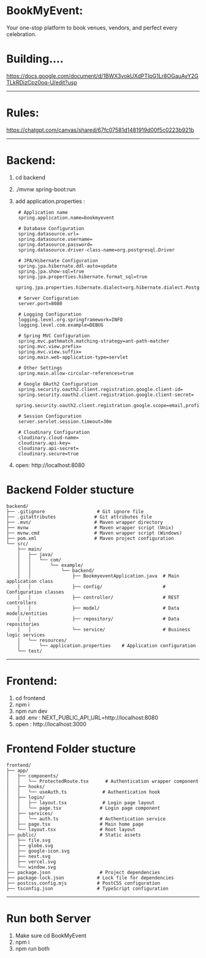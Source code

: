 # BookMyEvent:

Your one-stop platform to book venues, vendors, and perfect every celebration.

# Building....
https://docs.google.com/document/d/1BWX3vokUXdPTIpG1Lr8OGauAyY2GTLkRDizCpz0oq-U/edit?usp

---------------------------------------------------

# Rules:
https://chatgpt.com/canvas/shared/67fc07581d1481919d00f5c0223b921b

----------------------------------------------------

# Backend:
1. cd backend
2. ./mvnw spring-boot:run
3. add application.properties :

        # Application name
        spring.application.name=bookmyevent

        # Database Configuration
        spring.datasource.url=
        spring.datasource.username=
        spring.datasource.password=
        spring.datasource.driver-class-name=org.postgresql.Driver

        # JPA/Hibernate Configuration
        spring.jpa.hibernate.ddl-auto=update
        spring.jpa.show-sql=true
        spring.jpa.properties.hibernate.format_sql=true
        spring.jpa.properties.hibernate.dialect=org.hibernate.dialect.PostgreSQLDialect

        # Server Configuration
        server.port=8080

        # Logging Configuration
        logging.level.org.springframework=INFO
        logging.level.com.example=DEBUG

        # Spring MVC Configuration
        spring.mvc.pathmatch.matching-strategy=ant-path-matcher
        spring.mvc.view.prefix=
        spring.mvc.view.suffix=
        spring.main.web-application-type=servlet

        # Other Settings
        spring.main.allow-circular-references=true

        # Google OAuth2 Configuration
        spring.security.oauth2.client.registration.google.client-id=
        spring.security.oauth2.client.registration.google.client-secret=
        spring.security.oauth2.client.registration.google.scope=email,profile

        # Session Configuration
        server.servlet.session.timeout=30m

        # Cloudinary Configuration
        cloudinary.cloud-name=
        cloudinary.api-key=
        cloudinary.api-secret=
        cloudinary.secure=true 

4. open: http://localhost:8080

# Backend Folder stucture
    backend/
    ├── .gitignore                   # Git ignore file
    ├── .gitattributes              # Git attributes file
    ├── .mvn/                       # Maven wrapper directory
    ├── mvnw                        # Maven wrapper script (Unix)
    ├── mvnw.cmd                    # Maven wrapper script (Windows)
    ├── pom.xml                     # Maven project configuration
    └── src/
        ├── main/
        │   ├── java/
        │   │   └── com/
        │   │       └── example/
        │   │           └── backend/
        │   │               ├── BookmyeventApplication.java  # Main application class
        │   │               ├── config/                      # Configuration classes
        │   │               ├── controller/                  # REST controllers
        │   │               ├── model/                       # Data models/entities
        │   │               ├── repository/                  # Data repositories
        │   │               └── service/                     # Business logic services
        │   └── resources/
        │       └── application.properties    # Application configuration
        └── test/      

----------------------------------------------------

# Frontend:
1. cd frontend
2. npm i
3. npm run dev
4. add .env : 
        NEXT_PUBLIC_API_URL=http://localhost:8080
5. open : http://localhost:3000

# Frontend Folder stucture
    frontend/
    ├── app/
    │   ├── components/
    │   │   └── ProtectedRoute.tsx      # Authentication wrapper component
    │   ├── hooks/
    │   │   └── useAuth.ts             # Authentication hook
    │   ├── login/
    │   │   ├── layout.tsx             # Login page layout
    │   │   └── page.tsx              # Login page component
    │   ├── services/
    │   │   └── auth.ts               # Authentication service
    │   ├── page.tsx                  # Main home page
    │   └── layout.tsx                # Root layout
    ├── public/                       # Static assets
    │   ├── file.svg
    │   ├── globe.svg
    │   ├── google-icon.svg
    │   ├── next.svg
    │   ├── vercel.svg
    │   └── window.svg
    ├── package.json                  # Project dependencies
    ├── package-lock.json            # Lock file for dependencies
    ├── postcss.config.mjs           # PostCSS configuration
    ├── tsconfig.json                # TypeScript configuration

-------------------------------------------------------

# Run both Server
1. Make sure cd BookMyEvent
2. npm i
3. npm run both